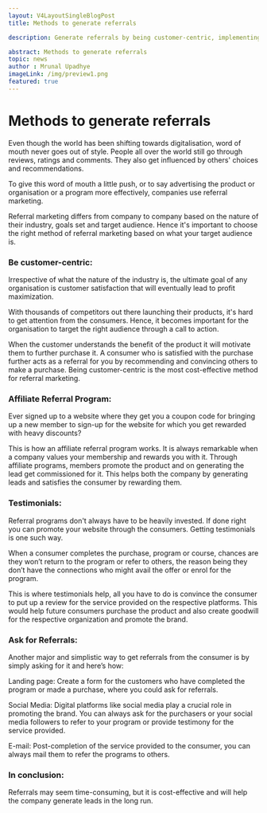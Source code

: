 ```yaml
---
layout: V4LayoutSingleBlogPost
title: Methods to generate referrals

description: Generate referrals by being customer-centric, implementing affiliate programs, leveraging testimonials, and directly asking for referrals.

abstract: Methods to generate referrals 
topic: news
author : Mrunal Upadhye
imageLink: /img/preview1.png
featured: true
---
```


# Methods to generate referrals

Even though the world has been shifting towards digitalisation, word of mouth never goes out of style. People all over the world still go through reviews, ratings and comments. They also get influenced by others' choices and recommendations.

To give this word of mouth a little push, or to say advertising the product or organisation or a program more effectively, companies use referral marketing.

Referral marketing differs from company to company based on the nature of their industry, goals set and target audience. Hence it's important to choose the right method of referral marketing based on what your target audience is.

### Be customer-centric:

Irrespective of what the nature of the industry is, the ultimate goal of any organisation is customer satisfaction that will eventually lead to profit maximization.

With thousands of competitors out there launching their products, it's hard to get attention from the consumers. Hence, it becomes important for the organisation to target the right audience through a call to action.

When the customer understands the benefit of the product it will motivate them to further purchase it. A consumer who is satisfied with the purchase further acts as a referral for you by recommending and convincing others to make a purchase. Being customer-centric is the most cost-effective method for referral marketing.

### Affiliate Referral Program:

Ever signed up to a website where they get you a coupon code for bringing up a new member to sign-up for the website for which you get rewarded with heavy discounts?

This is how an affiliate referral program works. It is always remarkable when a company values your membership and rewards you with it. Through affiliate programs, members promote the product and on generating the lead get commissioned for it. This helps both the company by generating leads and satisfies the consumer by rewarding them.

### Testimonials:

Referral programs don't always have to be heavily invested. If done right you can promote your website through the consumers. Getting testimonials is one such way.

When a consumer completes the purchase, program or course, chances are they won’t return to the program or refer to others, the reason being they don’t have the connections who might avail the offer or enrol for the program.  

This is where testimonials help, all you have to do is convince the consumer to put up a review for the service provided on the respective platforms. This would help future consumers purchase the product and also create goodwill for the respective organization and promote the brand.

### Ask for Referrals:

Another major and simplistic way to get referrals from the consumer is by simply asking for it and here’s how:

Landing page: Create a form for the customers who have completed the program or made a purchase, where you could ask for referrals.

Social Media: Digital platforms like social media play a crucial role in promoting the brand. You can always ask for the purchasers or your social media followers to refer to your program or provide testimony for the service provided.

E-mail: Post-completion of the service provided to the consumer, you can always mail them to refer the programs to others.

### In conclusion:

Referrals may seem time-consuming, but it is cost-effective and will help the company generate leads in the long run. 
